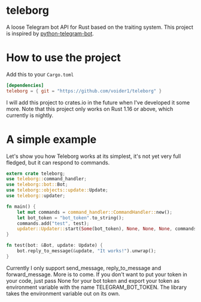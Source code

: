 # teleborg
A loose Telegram bot API for Rust based on the traiting system. 
This project is inspired by [python-telegram-bot](https://github.com/python-telegram-bot/python-telegram-bot).

How to use the project
======================
Add this to your `Cargo.toml`
``` toml
[dependencies]
teleborg = { git = "https://github.com/voider1/teleborg" }
```
I will add this project to crates.io in the future when I've developed it some more.
Note that this project only works on Rust 1.16 or above, which currently is nightly.

A simple example
================
Let's show you how Teleborg works at its simplest, it's not yet very full fledged, but it can respond to commands.

```Rust
extern crate teleborg;
use teleborg::command_handler;
use teleborg::bot::Bot;
use teleborg::objects::update::Update;
use teleborg::updater;

fn main() {
    let mut commands = command_handler::CommandHandler::new();
    let bot_token = "bot_token".to_string();
    commands.add("test", test);
    updater::Updater::start(Some(bot_token), None, None, None, commands);
}

fn test(bot: &Bot, update: Update) {
    bot.reply_to_message(&update, "It works!").unwrap();
}
```

Currently I only support send_message, reply_to_message and forward_message. More is to come.
If you don't want to put your token in your code, just pass None for your bot token and export your token as environment variable with the name TELEGRAM_BOT_TOKEN. The library takes the environment variable out on its own.
